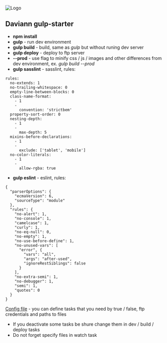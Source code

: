 ![Logo](http://static.daviann.com/daviann.png) 
## Daviann gulp-starter

* __npm install__
* __gulp__ - run dev environment
* __gulp build__ - build, same as _gulp_ but without runing dev server
* __gulp deploy__ - deploy to ftp server
* __--prod__ - use flag to minify css / js / images and other differences from dev environment, ex. _gulp build --prod_
* __gulp sasslint__ - sasslint, rules: 
```
rules: 
  no-extends: 1
  no-trailing-whitespace: 0
  empty-line-between-blocks: 0
  class-name-format: 
    - 1
    -
      convention: 'strictbem'
  property-sort-order: 0
  nesting-depth:
    - 1
    -
      max-depth: 5
  mixins-before-declarations:
    - 1
    -
      exclude: ['tablet', 'mobile']
  no-color-literals:
    - 1
    -
      allow-rgba: true
```
* __gulp eslint__ - eslint, rules: 
```
{
  "parserOptions": {
    "ecmaVersion": 6,
    "sourceType": "module"
  },
  "rules": {
    "no-alert": 1,
    "no-console": 1,
    "camelcase": 1,
    "curly": 1,
    "no-eq-null": 0,
    "no-empty": 1,
    "no-use-before-define": 1,
    "no-unused-vars": [
      "error", {
        "vars": "all",
        "args": "after-used",
        "ignoreRestSiblings": false
      }
    ],
    "no-extra-semi": 1,
    "no-debugger": 1,
    "semi": 1,
    "quotes": 0
  }
}
```

[Config file](gulpfile.babel.js/config/index.js) - you can define tasks that you need by true / false, ftp credentials and paths to files
* If you deactivate some tasks be shure change them in dev / build / deploy tasks
* Do not forget specify files in watch task